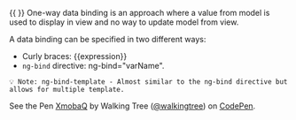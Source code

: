 {{ }}
One-way data binding is an approach where a value from model is used to display in view and no way to update model from view.

A data binding can be specified in two different ways:
* Curly braces: {{expression}}
* `ng-bind` directive: ng-bind="varName".

`💡 Note: ng-bind-template - Almost similar to the ng-bind directive but allows for multiple template.`

<p data-height="268" data-theme-id="0" data-slug-hash="XmobaQ" data-default-tab="result" data-user="walkingtree" class='codepen'>See the Pen <a href='http://codepen.io/walkingtree/pen/XmobaQ/'>XmobaQ</a> by Walking Tree (<a href='http://codepen.io/walkingtree'>@walkingtree</a>) on <a href='http://codepen.io'>CodePen</a>.</p>
<script async src="//assets.codepen.io/assets/embed/ei.js"></script>

